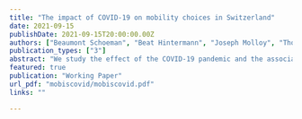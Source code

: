 ```yaml
---
title: "The impact of COVID-19 on mobility choices in Switzerland"
date: 2021-09-15
publishDate: 2021-09-15T20:00:00.00Z
authors: ["Beaumont Schoeman", "Beat Hintermann", "Joseph Molloy", "Thomas Schatzmann", "Christopher Tchervenkov", "Kay W. Axhausen"]
publication_types: ["3"]
abstract: "We study the effect of the COVID-19 pandemic and the associated government measures on individual mobility choices in Switzerland. Our data is based on over 1,000 people for which we observe all trips during eight weeks before the pandemic and again for up to 6 months after its onset. We find an overall reduction of travel distances by 60 percent, followed by a gradual recovery during the subsequent reopening of the economy. Whereas driving distances have almost completely recovered, public transport remains under-used. The introduction of a requirement to wear a mask in public transport had no measurable impact on ridership. We study the heterogeneity of the individual travel response to the pandemic and find that it varies along socio-economic dimensions such as education and household size, with mobility tool ownership, and with personal values and lifestyles."
featured: true
publication: "Working Paper"
url_pdf: "mobiscovid/mobiscovid.pdf"
links: ""

---
```

